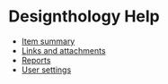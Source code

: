 
# Designthology Help

* [Item summary](item-summary.html)
* [Links and attachments](links-and-attachments.html)
* [Reports](reports.html)
* [User settings](user-settings.html)
